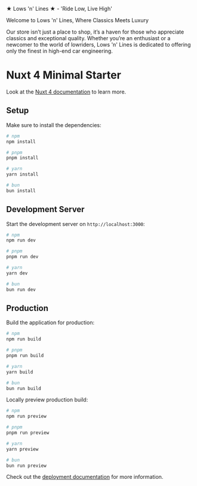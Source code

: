 ★ Lows 'n' Lines ★ - 'Ride Low, Live High'

Welcome to Lows 'n' Lines, Where Classics Meets Luxury

Our store isn’t just a place to shop, it’s a haven for those who appreciate classics and exceptional quality. Whether you’re an enthusiast or a newcomer to the world of lowriders, Lows 'n' Lines is dedicated to offering only the finest in high-end car engineering.

# Nuxt 4 Minimal Starter

Look at the [Nuxt 4 documentation](https://nuxt.com/docs/getting-started/introduction) to learn more.

## Setup

Make sure to install the dependencies:

```bash
# npm
npm install

# pnpm
pnpm install

# yarn
yarn install

# bun
bun install
```

## Development Server

Start the development server on `http://localhost:3000`:

```bash
# npm
npm run dev

# pnpm
pnpm run dev

# yarn
yarn dev

# bun
bun run dev
```

## Production

Build the application for production:

```bash
# npm
npm run build

# pnpm
pnpm run build

# yarn
yarn build

# bun
bun run build
```

Locally preview production build:

```bash
# npm
npm run preview

# pnpm
pnpm run preview

# yarn
yarn preview

# bun
bun run preview
```

Check out the [deployment documentation](https://nuxt.com/docs/getting-started/deployment) for more information.
